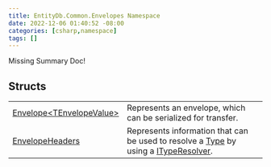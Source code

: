 ```yaml
---
title: EntityDb.Common.Envelopes Namespace
date: 2022-12-06 01:40:52 -08:00
categories: [csharp,namespace]
tags: []
---
```


Missing Summary Doc!
## Structs
<table><tr><td><a href='/posts/csharp.struct.entitydb.common.envelopes.envelope-1/'>Envelope&lt;TEnvelopeValue&gt;</a></td><td>
Represents an envelope, which can be serialized for transfer.
</td></tr><tr><td><a href='/posts/csharp.struct.entitydb.common.envelopes.envelopeheaders/'>EnvelopeHeaders</a></td><td>
Represents information that can be used to resolve a <a href='https://learn.microsoft.com/dotnet/api/system.type' target='_blank'>Type</a> by using a <a href='/posts/csharp.interface.entitydb.common.typeresolvers.ityperesolver/'>ITypeResolver</a>.
</td></tr></table>
